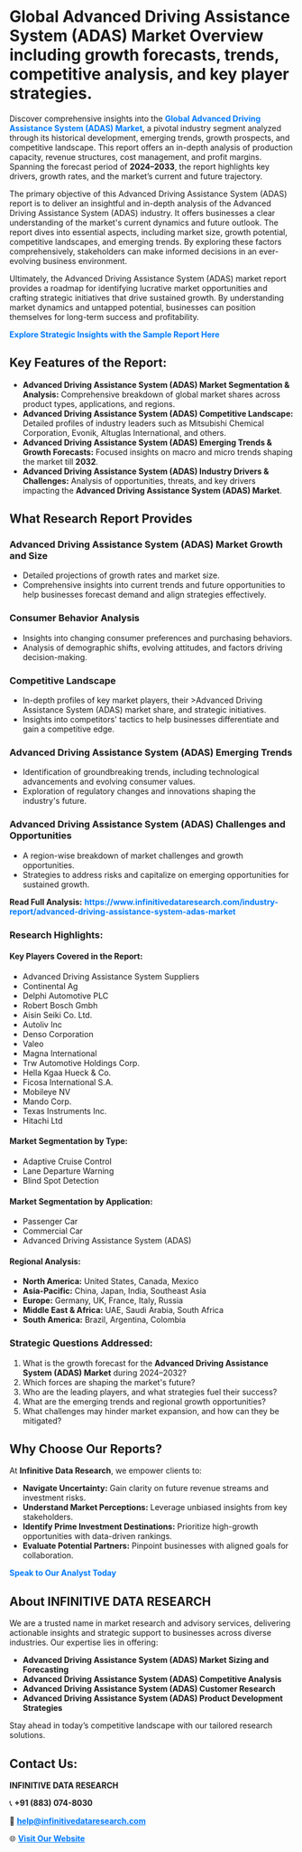 <h1>Global Advanced Driving Assistance System (ADAS) Market Overview including growth forecasts, trends, competitive analysis, and key player strategies.</h1>
<p>
Discover comprehensive insights into the 
<a href="https://www.infinitivedataresearch.com/industry-report/advanced-driving-assistance-system-adas-market" rel="dofollow" style="color: #007BFF; text-decoration: none;"><strong>Global Advanced Driving Assistance System (ADAS) Market</strong></a>, a pivotal industry segment analyzed through its historical development, emerging trends, growth prospects, and competitive landscape. This report offers an in-depth analysis of production capacity, revenue structures, cost management, and profit margins. Spanning the forecast period of <strong>2024–2033</strong>, the report highlights key drivers, growth rates, and the market’s current and future trajectory.
</p>
<p>
The primary objective of this Advanced Driving Assistance System (ADAS) report is to deliver an insightful and in-depth analysis of the Advanced Driving Assistance System (ADAS) industry. It offers businesses a clear understanding of the market's current dynamics and future outlook. The report dives into essential aspects, including market size, growth potential, competitive landscapes, and emerging trends. By exploring these factors comprehensively, stakeholders can make informed decisions in an ever-evolving business environment.
</p>
<p>
Ultimately, the Advanced Driving Assistance System (ADAS) market report provides a roadmap for identifying lucrative market opportunities and crafting strategic initiatives that drive sustained growth. By understanding market dynamics and untapped potential, businesses can position themselves for long-term success and profitability.
</p>
<p>
<a href="https://www.infinitivedataresearch.com/request-sample/reportId=112259" style="color: #007BFF; text-decoration: none;"><strong>Explore Strategic Insights with the Sample Report Here</strong></a>
</p>

<h2>Key Features of the Report:</h2>
<ul>
<li><strong>Advanced Driving Assistance System (ADAS) Market Segmentation & Analysis:</strong> Comprehensive breakdown of global market shares across product types, applications, and regions.</li>
<li><strong>Advanced Driving Assistance System (ADAS) Competitive Landscape:</strong> Detailed profiles of industry leaders such as Mitsubishi Chemical Corporation, Evonik, Altuglas International, and others.</li>
<li><strong>Advanced Driving Assistance System (ADAS) Emerging Trends & Growth Forecasts:</strong> Focused insights on macro and micro trends shaping the market till <strong>2032</strong>.</li>
<li><strong>Advanced Driving Assistance System (ADAS) Industry Drivers & Challenges:</strong> Analysis of opportunities, threats, and key drivers impacting the <strong>Advanced Driving Assistance System (ADAS) Market</strong>.</li>
</ul>

<h2>What Research Report Provides</h2>
<h3>Advanced Driving Assistance System (ADAS) Market Growth and Size</h3>
<ul>
<li>Detailed projections of growth rates and market size.</li>
<li>Comprehensive insights into current trends and future opportunities to help businesses forecast demand and align strategies effectively.</li>
</ul>

<h3>Consumer Behavior Analysis</h3>
<ul>
<li>Insights into changing consumer preferences and purchasing behaviors.</li>
<li>Analysis of demographic shifts, evolving attitudes, and factors driving decision-making.</li>
</ul>

<h3>Competitive Landscape</h3>
<ul>
<li>In-depth profiles of key market players, their >Advanced Driving Assistance System (ADAS) market share, and strategic initiatives.</li>
<li>Insights into competitors' tactics to help businesses differentiate and gain a competitive edge.</li>
</ul>

<h3>Advanced Driving Assistance System (ADAS) Emerging Trends</h3>
<ul>
<li>Identification of groundbreaking trends, including technological advancements and evolving consumer values.</li>
<li>Exploration of regulatory changes and innovations shaping the industry's future.</li>
</ul>

<h3>Advanced Driving Assistance System (ADAS) Challenges and Opportunities</h3>
<ul>
<li>A region-wise breakdown of market challenges and growth opportunities.</li>
<li>Strategies to address risks and capitalize on emerging opportunities for sustained growth.</li>
</ul>
<p><strong>Read Full Analysis:</strong> <a href="https://www.infinitivedataresearch.com/industry-report/advanced-driving-assistance-system-adas-market" rel="dofollow" style="color: #007BFF; text-decoration: none;"><strong>https://www.infinitivedataresearch.com/industry-report/advanced-driving-assistance-system-adas-market</strong></a></p>
<h3>Research Highlights:</h3>
<h4>Key Players Covered in the Report:</h4>
<ul><li>Advanced Driving Assistance System Suppliers</li><li>Continental Ag</li><li>Delphi Automotive PLC</li><li>Robert Bosch Gmbh</li><li>Aisin Seiki Co. Ltd.</li><li>Autoliv Inc</li><li>Denso Corporation</li><li>Valeo</li><li>Magna International</li><li>Trw Automotive Holdings Corp.</li><li>Hella Kgaa Hueck &amp; Co.</li><li>Ficosa International S.A.</li><li>Mobileye NV</li><li>Mando Corp.</li><li>Texas Instruments Inc.</li><li>Hitachi Ltd</li></ul>
<h4>Market Segmentation by Type:</h4>
<ul><li>Adaptive Cruise Control</li><li>Lane Departure Warning</li><li>Blind Spot Detection</li></ul>
<h4>Market Segmentation by Application:</h4>
<ul><li>Passenger Car</li><li>Commercial Car</li><li>Advanced Driving Assistance System (ADAS)</li></ul>

<h4>Regional Analysis:</h4>
<ul>
<li><strong>North America:</strong> United States, Canada, Mexico</li>
<li><strong>Asia-Pacific:</strong> China, Japan, India, Southeast Asia</li>
<li><strong>Europe:</strong> Germany, UK, France, Italy, Russia</li>
<li><strong>Middle East & Africa:</strong> UAE, Saudi Arabia, South Africa</li>
<li><strong>South America:</strong> Brazil, Argentina, Colombia</li>
</ul>

<h3>Strategic Questions Addressed:</h3>
<ol>
<li>What is the growth forecast for the <strong>Advanced Driving Assistance System (ADAS) Market</strong> during 2024–2032?</li>
<li>Which forces are shaping the market's future?</li>
<li>Who are the leading players, and what strategies fuel their success?</li>
<li>What are the emerging trends and regional growth opportunities?</li>
<li>What challenges may hinder market expansion, and how can they be mitigated?</li>
</ol>

<h2>Why Choose Our Reports?</h2>
<p>At <strong>Infinitive Data Research</strong>, we empower clients to:</p>
<ul>
<li><strong>Navigate Uncertainty:</strong> Gain clarity on future revenue streams and investment risks.</li>
<li><strong>Understand Market Perceptions:</strong> Leverage unbiased insights from key stakeholders.</li>
<li><strong>Identify Prime Investment Destinations:</strong> Prioritize high-growth opportunities with data-driven rankings.</li>
<li><strong>Evaluate Potential Partners:</strong> Pinpoint businesses with aligned goals for collaboration.</li>
</ul>
<p><a href="https://www.infinitivedataresearch.com/industry-report/advanced-driving-assistance-system-adas-market" rel="dofollow" style="color: #007BFF; text-decoration: none;"><strong>Speak to Our Analyst Today</strong></a></p>

<h2>About INFINITIVE DATA RESEARCH</h2>
<p>We are a trusted name in market research and advisory services, delivering actionable insights and strategic support to businesses across diverse industries. Our expertise lies in offering:</p>
<ul>
<li><strong>Advanced Driving Assistance System (ADAS) Market Sizing and Forecasting</strong></li>
<li><strong>Advanced Driving Assistance System (ADAS) Competitive Analysis</strong></li>
<li><strong>Advanced Driving Assistance System (ADAS) Customer Research</strong></li>
<li><strong>Advanced Driving Assistance System (ADAS) Product Development Strategies</strong></li>
</ul>
<p>Stay ahead in today’s competitive landscape with our tailored research solutions.</p>

<h2>Contact Us:</h2>
<p><strong>INFINITIVE DATA RESEARCH</strong></p>
<p>📞 <strong>+91 (883) 074-8030</strong></p>
<p>📧 <strong><a href="mailto:help@infinitivedataresearch.com" style="color: #007BFF;">help@infinitivedataresearch.com</a></strong></p>
<p>🌐 <strong><a href="https://www.infinitivedataresearch.com" rel="dofollow" style="color: #007BFF;">Visit Our Website</a></strong></p>